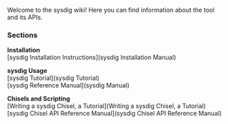 Welcome to the sysdig wiki!
Here you can find information about the tool and its APIs.
### Sections
**Installation**  
[sysdig Installation Instructions](sysdig Installation Manual)  

**sysdig Usage**  
[sysdig Tutorial](sysdig Tutorial)  
[sysdig Reference Manual](sysdig Manual)  

**Chisels and Scripting**  
[Writing a sysdig Chisel, a Tutorial](Writing a sysdig Chisel, a Tutorial)  
[sysdig Chisel API Reference Manual](sysdig Chisel API Reference Manual)
